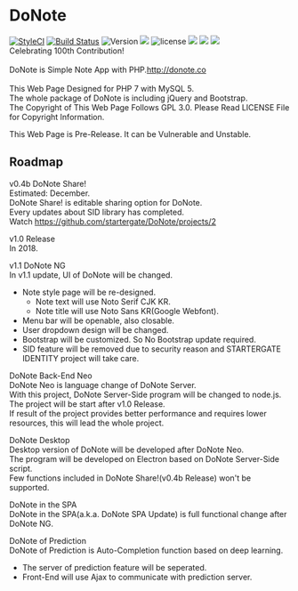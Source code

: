 DoNote
===============
[![StyleCI](https://styleci.io/repos/128193346/shield?branch=master&style=flat)](https://styleci.io/repos/128193346)
[![Build Status](https://travis-ci.org/startergate/DoNote.svg?branch=master)](https://travis-ci.org/startergate/DoNote)
![Version](https://img.shields.io/github/release-pre/startergate/DoNote.svg)
![](https://img.shields.io/github/release-date-pre/startergate/DoNote.svg)
![license](https://img.shields.io/github/license/startergate/DoNote.svg)
![](https://img.shields.io/github/repo-size/badges/shields.svg)
![](https://img.shields.io/github/commit-activity/y/startergate/DoNote.svg)
![](https://img.shields.io/github/last-commit/startergate/DoNote.svg)
<br />
Celebrating 100th Contribution!<br />
<br />
DoNote is Simple Note App with PHP.<http://donote.co><br />
<br />
This Web Page Designed for PHP 7 with MySQL 5.
<br />
The whole package of DoNote is including jQuery and Bootstrap.
<br />
The Copyright of This Web Page Follows GPL 3.0. Please Read LICENSE File for Copyright Information.

This Web Page is Pre-Release. It can be Vulnerable and Unstable.

Roadmap
---------------
v0.4b DoNote Share!<br />
Estimated: December.<br />
DoNote Share! is editable sharing option for DoNote.<br />
Every updates about SID library has completed.<br />
Watch <https://github.com/startergate/DoNote/projects/2>

v1.0 Release<br />
In 2018.<br />

v1.1 DoNote NG<br />
In v1.1 update, UI of DoNote will be changed.
* Note style page will be re-designed.
  * Note text will use Noto Serif CJK KR.
  * Note title will use Noto Sans KR(Google Webfont).
* Menu bar will be openable, also closable.
* User dropdown design will be changed.
* Bootstrap will be customized. So No Bootstrap update required.
* SID feature will be removed due to security reason and STARTERGATE IDENTITY project will take care.

DoNote Back-End Neo<br />
DoNote Neo is language change of DoNote Server.<br />
With this project, DoNote Server-Side program will be changed to node.js.<br />
The project will be start after v1.0 Release.<br />
If result of the project provides better performance and requires lower resources, this will lead the whole project.

DoNote Desktop<br />
Desktop version of DoNote will be developed after DoNote Neo.<br />
The program will be developed on Electron based on DoNote Server-Side script.<br />
Few functions included in DoNote Share!(v0.4b Release) won't be supported.<br />

DoNote in the SPA<br />
DoNote in the SPA(a.k.a. DoNote SPA Update) is full functional change after DoNote NG.<br />

DoNote of Prediction<br />
DoNote of Prediction is Auto-Completion function based on deep learning.<br />
* The server of prediction feature will be seperated.
* Front-End will use Ajax to communicate with prediction server.
